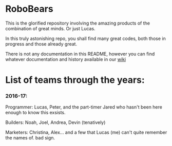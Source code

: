 # RoboBears

This is the glorified repository involving the amazing products of the combination of great minds.  Or just Lucas.

In this truly astonishing repo, you shall find many great codes, both those in progress and those already great.

There is not any documentation in this README, however you can find whatever documentation and history available in our [wiki](http://github.com/RoboBears5611/RoboBears_2016-17/wiki)


# List of teams through the years:

### 2016-17:

Programmer:  Lucas, Peter, and the part-timer Jared who hasn't been here enough to know this exsists.

Builders:  Noah, Joel, Andrea, Devin (tenatively)

Marketers:  Christina, Alex...  and a few that Lucas (me) can't quite remember the names of.  bad sign.
